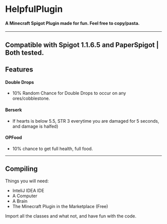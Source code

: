 # HelpfulPlugin
#### A Minecraft Spigot Plugin made for fun. Feel free to copy/pasta.
------
Compatible with Spigot 1.1.6.5 and PaperSpigot | Both tested.
------
## Features
#### Double Drops
- 10% Random Chance for Double Drops to occur on any ores/cobblestone.
#### Berserk
- If hearts is below 5.5, STR 3 everytime you are damaged for 5 seconds, and damage is halfed)
#### OPFood
- 10% chance to get full health, full food.
------
## Compiling
Things you will need:
- InteliJ IDEA IDE
- A Computer
- A Brain
- The Minecraft Plugin in the Marketplace (Free)

Import all the classes and what not, and have fun with the code.
